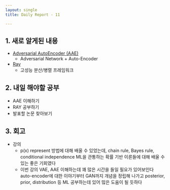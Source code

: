 ```yaml
---
layout: single
title: Daily Report - 11

---
```


## 1. 새로 알게된 내용

- [Adversarial AutoEncoder (AAE)](https://greeksharifa.github.io/generative%20model/2020/08/23/AAE/)
	- Adversarial Network + Auto-Encoder
- [Ray](https://medium.com/riiid-teamblog-kr/ray-%ED%99%95%EC%9E%A5-%EA%B0%80%EB%8A%A5%ED%95%9C-%EA%B3%A0%EC%84%B1%EB%8A%A5-%EB%B6%84%EC%82%B0-%EB%B3%91%EB%A0%AC-machine-learning-%ED%94%84%EB%A0%88%EC%9E%84%EC%9B%8C%ED%81%AC-f17f9c9cbef3) 
	- 고성능 분산/병렬 프레임워크

## 2. 내일 해야할 공부

- AAE 이해하기
- RAY 공부하기
- 발표할 논문 찾아보기

## 3. 회고

- 강의
	- p(x) represent 방법에 대해 배울 수 있었는데, chain rule, Bayes rule, conditional independence ML을 관통하는 확률 기반 이론들에 대해 배울 수 있는 좋은 기회였다
	- 이번 강의 VAE, AAE 이해하는데 꽤 많은 시간을 들일 필요가 있어보인다 auto-encoder에 대한 이야기부터 GAN까지 개념을 정립해 나가고 posterior, prior, distribution 등 ML 공부하는데 있어 많은 도움이 될 듯하다
